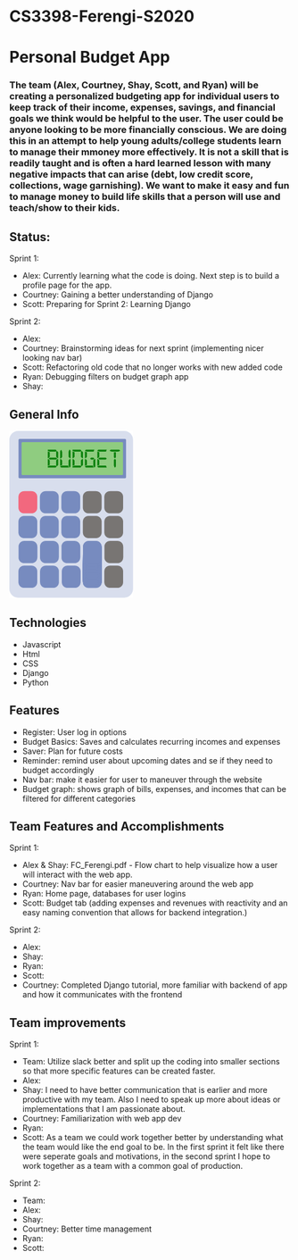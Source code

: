 # CS3398-Ferengi-S2020

# Personal Budget App
### The team (Alex, Courtney, Shay, Scott, and Ryan) will be creating a personalized budgeting app for individual users to keep track of their income, expenses, savings, and financial goals we think would be helpful to the user. The user could be anyone looking to be more financially conscious. We are doing this in an attempt to help young adults/college students learn to manage their mmoney more effectively. It is not a skill that is readily taught and is often a hard learned lesson with many negative impacts that can arise (debt, low credit score, collections, wage garnishing). We want to make it easy and fun to manage money to build life skills that a person will use and teach/show to their kids.
## Status:
Sprint 1:
  - Alex: Currently learning what the code is doing. Next step is to build a profile page for the app. 
  - Courtney: Gaining a better understanding of Django
  - Scott: Preparing for Sprint 2: Learning Django
  
Sprint 2:
  - Alex:
  - Courtney: Brainstorming ideas for next sprint (implementing nicer looking nav bar)
  - Scott: Refactoring old code that no longer works with new added code
  - Ryan: Debugging filters on budget graph app
  - Shay: 
  
## General Info 
![](images/fci-calculator.png)

## Technologies
- Javascript
- Html
- CSS
- Django
- Python

## Features 
- Register: User log in options
- Budget Basics: Saves and calculates recurring incomes and expenses 
- Saver: Plan for future costs 
- Reminder: remind user about upcoming dates and se if they need to budget accordingly 
- Nav bar: make it easier for user to maneuver through the website
- Budget graph: shows graph of bills, expenses, and incomes that can be filtered for different categories

## Team Features and Accomplishments
Sprint 1:
  - Alex & Shay: FC_Ferengi.pdf - Flow chart to help visualize how a user will interact with the web app.
  - Courtney: Nav bar for easier maneuvering around the web app
  - Ryan: Home page, databases for user logins
  - Scott: Budget tab (adding expenses and revenues with reactivity and an easy naming convention that allows for backend integration.)
  
Sprint 2:
  - Alex:
  - Shay:
  - Ryan:
  - Scott:
  - Courtney: Completed Django tutorial, more familiar with backend of app and how it communicates with the frontend

## Team improvements
Sprint 1:
  - Team: Utilize slack better and split up the coding into smaller sections so that more specific features 
    can be created faster.
  - Alex:
  - Shay: I need to have better communication that is earlier and more productive with my team.
    Also I need to speak up more about ideas or implementations that I am passionate about.
  - Courtney: Familiarization with web app dev
  - Ryan: 
  - Scott: As a team we could work together better by understanding what the team would like the end goal to be. In the first sprint it     felt like there were seperate goals and motivations, in the second sprint I hope to work together as a team with a common goal of       production.
  
Sprint 2:
  - Team:
  - Alex:
  - Shay:
  - Courtney: Better time management
  - Ryan:
  - Scott:
